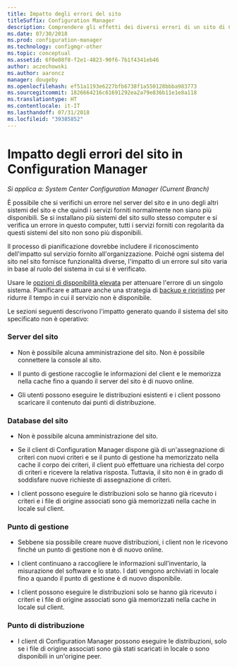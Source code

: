 ```yaml
---
title: Impatto degli errori del sito
titleSuffix: Configuration Manager
description: Comprendere gli effetti dei diversi errori di un sito di Configuration Manager.
ms.date: 07/30/2018
ms.prod: configuration-manager
ms.technology: configmgr-other
ms.topic: conceptual
ms.assetid: 6f0e08f8-f2e1-4823-90f6-7b1f4341eb46
author: aczechowski
ms.author: aaroncz
manager: dougeby
ms.openlocfilehash: ef51a1193e6227bfb6738f1a550128bbba983773
ms.sourcegitcommit: 1826664216c61691292ea2a79e836b11e1e8a118
ms.translationtype: HT
ms.contentlocale: it-IT
ms.lasthandoff: 07/31/2018
ms.locfileid: "39385852"
---
```

# <a name="site-failure-impacts-in-configuration-manager"></a>Impatto degli errori del sito in Configuration Manager

*Si applica a: System Center Configuration Manager (Current Branch)*

È possibile che si verifichi un errore nel server del sito e in uno degli altri sistemi del sito e che quindi i servizi forniti normalmente non siano più disponibili. Se si installano più sistemi del sito sullo stesso computer e si verifica un errore in questo computer, tutti i servizi forniti con regolarità da questi sistemi del sito non sono più disponibili.

Il processo di pianificazione dovrebbe includere il riconoscimento dell'impatto sul servizio fornito all'organizzazione. Poiché ogni sistema del sito nel sito fornisce funzionalità diverse, l'impatto di un errore sul sito varia in base al ruolo del sistema in cui si è verificato. 

Usare le [opzioni di disponibilità elevata](/sccm/core/servers/deploy/configure/high-availability-options) per attenuare l'errore di un singolo sistema. Pianificare e attuare anche una strategia di [backup e ripristino](/sccm/core/servers/manage/backup-and-recovery) per ridurre il tempo in cui il servizio non è disponibile.

Le sezioni seguenti descrivono l'impatto generato quando il sistema del sito specificato non è operativo:


### <a name="site-server"></a>Server del sito

- Non è possibile alcuna amministrazione del sito. Non è possibile connettere la console al sito.  

- Il punto di gestione raccoglie le informazioni del client e le memorizza nella cache fino a quando il server del sito è di nuovo online.  

- Gli utenti possono eseguire le distribuzioni esistenti e i client possono scaricare il contenuto dai punti di distribuzione.  


### <a name="site-database"></a>Database del sito

- Non è possibile alcuna amministrazione del sito.  

- Se il client di Configuration Manager dispone già di un'assegnazione di criteri con nuovi criteri e se il punto di gestione ha memorizzato nella cache il corpo dei criteri, il client può effettuare una richiesta del corpo di criteri e ricevere la relativa risposta. Tuttavia, il sito non è in grado di soddisfare nuove richieste di assegnazione di criteri.  

- I client possono eseguire le distribuzioni solo se hanno già ricevuto i criteri e i file di origine associati sono già memorizzati nella cache in locale sul client.  


### <a name="management-point"></a>Punto di gestione

- Sebbene sia possibile creare nuove distribuzioni, i client non le ricevono finché un punto di gestione non è di nuovo online.  

- I client continuano a raccogliere le informazioni sull'inventario, la misurazione del software e lo stato. I dati vengono archiviati in locale fino a quando il punto di gestione è di nuovo disponibile.  

- I client possono eseguire le distribuzioni solo se hanno già ricevuto i criteri e i file di origine associati sono già memorizzati nella cache in locale sul client.  


### <a name="distribution-point"></a>Punto di distribuzione

- I client di Configuration Manager possono eseguire le distribuzioni, solo se i file di origine associati sono già stati scaricati in locale o sono disponibili in un'origine peer.

